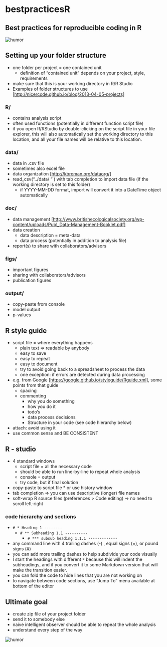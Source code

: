 # bestpracticesR

## Best practices for reproducible coding in R

![humor](http://imgs.xkcd.com/comics/code_quality.png)

## Setting up your folder structure
* one folder per project = one contained unit
  * definition of “contained unit” depends on your project, style, requirements
* make sure that this is your working directory in R/R Studio
* Examples of folder structures to use [http://nicercode.github.io/blog/2013-04-05-projects]
### R/
* contains analysis script
 * often used functions (potentially in different function script file)
* if you open R/RStudio by double-clicking on the script file in your file explorer, this will also automatically set the working directory to this location, and all your file names will be relative to this location. 

### data/
 * data in .csv file
 * sometimes also excel file
 * data organization [http://kbroman.org/dataorg/]
 * read_csv(“../data/  “   ) with tab completion to import data file (if the working directory is set to this folder)
 	* if YYYY-MM-DD format, import will convert it into a DateTime object automatically
### doc/
* data management [http://www.britishecologicalsociety.org/wp-content/uploads/Publ_Data-Management-Booklet.pdf]
* data creation
  * data description = meta-data
  * data process (potentially in addition to analysis file)
* report(s) to share with collaborators/advisors
### figs/
* important figures
* sharing with collaborators/advisors
* publication figures
### output/
* copy-paste from console
* model output
* p-values
## R style guide
* script file = where everything happens
  * plain text => readable by anybody
  * easy to save
  * easy to repeat
  * easy to document
  * try to avoid going back to a spreadsheet to process the data
   * one exception: if errors are detected during data processing
* e.g. from Google [https://google.github.io/styleguide/Rguide.xml], some points from that guide
  * spacing
  * commenting
    * why you do something
    * how you do it
    * todo’s
    * data process decisions
    * Structure in your code (see code hierarchy below)
* attach: avoid using it
* use common sense and BE CONSISTENT

## R - studio
* 4 standard windows
  * script file = all the necessary code
   * should be able to run line-by-line to repeat whole analysis
  * console = output
   * try code, but if final solution
 * copy-paste to script file
		* or use history window
* tab completion => you can use descriptive (longer) file names
* soft-wrap R source files (preferences > Code editing) => no need to scroll left-right

### code hierarchy and sections

* `# * Heading 1 --------`
  * `# ** Subheading 1.1 ----------`
    * `# *** subsub heading 1.1.1 -------------`
* any command line with 4 trailing dashes (-) , equal signs (=), or pound signs (#)
* you can add more trailing dashes to help subdivide your code visually
* I start the headings with different `*` because this will indent the subheadings, and if you convert it to some Markdown version that will make the transition easier.
* you can fold the code to hide lines that you are not working on
* to navigate between code sections, use “Jump To” menu available at bottom of the editor

## Ultimate goal
* create zip file of your project folder
* send it to somebody else
* naive intelligent observer should be able to repeat the whole analysis
* understand every step of the way


![humor](http://imgs.xkcd.com/comics/code_quality_2.png)
